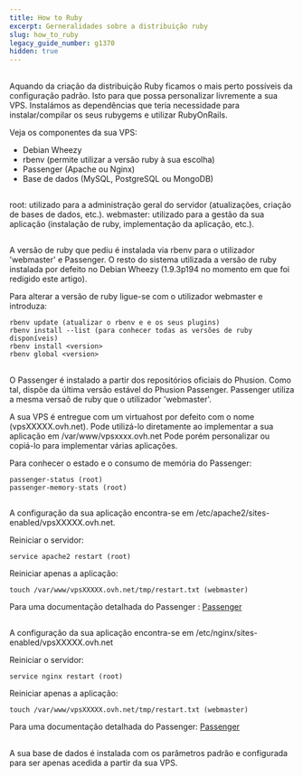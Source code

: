 ```yaml
---
title: How to Ruby
excerpt: Gerneralidades sobre a distribuição ruby
slug: how_to_ruby
legacy_guide_number: g1370
hidden: true
---
```



## 
Aquando da criação da distribuição Ruby ficamos o mais perto possíveis da configuração padrão. Isto para que possa personalizar livremente a sua VPS.
Instalámos as dependências que teria necessidade para instalar/compilar os seus rubygems e utilizar RubyOnRails.

Veja os componentes da sua VPS:

- Debian Wheezy
- rbenv (permite utilizar a versão ruby à sua escolha)
- Passenger (Apache ou Nginx)
- Base de dados (MySQL, PostgreSQL ou MongoDB)




## 
root: utilizado para a administração geral do servidor (atualizações, criação de bases de dados, etc.).
webmaster: utilizado para a gestão da sua aplicação (instalação de ruby, implementação da aplicação, etc.).


## 
A versão de ruby que pediu é instalada via rbenv para o utilizador 'webmaster' e Passenger. O resto do sistema utilizada a versão de ruby instalada por defeito no Debian Wheezy (1.9.3p194 no momento em que foi redigido este artigo).

Para alterar a versão de ruby ligue-se com o utilizador webmaster e introduza:


```
rbenv update (atualizar o rbenv e e os seus plugins)
rbenv install --list (para conhecer todas as versões de ruby disponíveis)
rbenv install <version>
rbenv global <version>
```




## 
O Passenger é instalado a partir dos repositórios oficiais do Phusion. Como tal, dispõe da última versão estável do Phusion Passenger. Passenger utiliza a mesma versaõ de ruby que o utilizador 'webmaster'.

A sua VPS é entregue com um virtuahost por defeito com o nome (vpsXXXXX.ovh.net).
Pode utilizá-lo diretamente ao implementar a sua aplicação em /var/www/vpsxxxx.ovh.net
Pode porém personalizar ou copiá-lo para implementar várias aplicações.

Para conhecer o estado e o consumo de memória do Passenger:

```
passenger-status (root)
passenger-memory-stats (root)
```




## 
A configuração da sua aplicação encontra-se em /etc/apache2/sites-enabled/vpsXXXXX.ovh.net.

Reiniciar o servidor: 
```
service apache2 restart (root)
```

Reiniciar apenas a aplicação: 
```
touch /var/www/vpsXXXXX.ovh.net/tmp/restart.txt (webmaster)
```


Para uma documentação detalhada do Passenger : [Passenger](http://www.modrails.com/documentation/Users%20guide%20Apache.html)


## 
A configuração da sua aplicação encontra-se em /etc/nginx/sites-enabled/vpsXXXXX.ovh.net

Reiniciar o servidor: 
```
service nginx restart (root)
```

Reiniciar apenas a aplicação: 
```
touch /var/www/vpsXXXXX.ovh.net/tmp/restart.txt (webmaster)
```


Para uma documentação detalhada do Passenger: [Passenger](http://www.modrails.com/documentation/Users%20guide%20Nginx.html)


## 
A sua base de dados é instalada com os parâmetros padrão e configurada para ser apenas acedida a partir da sua VPS.

